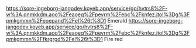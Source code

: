 
https://sore-ingeborg-jangodev.koyeb.app/service/go/hvtrs8%2F-w%3A.qnmkkdm.aoo%2Feaoeq%2Fpevrm%2Febc%2Fknfez.jtol%3Dg%3Fpmkgmmn%2Feoepand%2Fel%26t%3D1 Emerald 
https://sore-ingeborg-jangodev.koyeb.app/service/go/hvtrs8%2F-w%3A.qnmkkdm.aoo%2Feaoeq%2Fpevrm%2Febc%2Fknfez.jtol%3Dg%3Fpmkgmmn%2Ffkrgrgd%2Fel%26t%3D1 Fire red 
